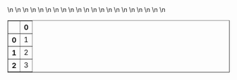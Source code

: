 <table border="1" class="dataframe">\n  <thead>\n    <tr style="text-align: right;">\n      <th></th>\n      <th>0</th>\n    </tr>\n  </thead>\n  <tbody>\n    <tr>\n      <th>0</th>\n      <td>1</td>\n    </tr>\n    <tr>\n      <th>1</th>\n      <td>2</td>\n    </tr>\n    <tr>\n      <th>2</th>\n      <td>3</td>\n    </tr>\n  </tbody>\n</table>